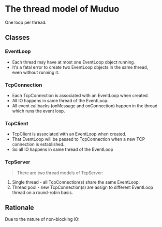 # The thread model of Muduo #

One loop per thread.

## Classes ##

### EventLoop ###

  * Each thread may have at most one EventLoop object running.
  * It's a fatal error to create two EventLoop objects in the same thread, even without running it.


### TcpConnection ###

  * Each TcpConnection is associated with an EventLoop when created.
  * All IO happens in same thread of the EventLoop.
  * All event callbacks (onMessage and onConnection) happen in the thread which runs the event loop.

### TcpClient ###

  * TcpClient is associated with an EventLoop when created.
  * That EventLoop will be passed to TcpConnection when a new TCP connection is established.
  * So all IO happens in same thread of the EventLoop

### TcpServer ###
> There are two thread models of TcpServer:
  1. Single thread - all TcpConnection(s) share the same EventLoop.
  1. Thread pool - new TcpConnection(s) are assign to different EventLoop thread on a round-robin basis.


## Rationale ##

Due to the nature of non-blocking IO: